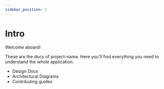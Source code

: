 ```yaml
---
sidebar_position: 1
---
```


# Intro

Welcome aboard!

These are the docs of project-name.
Here you'll find everything you need to understand the whole application.

- Design Docs
- Architectural Diagrams
- Contributing guides

